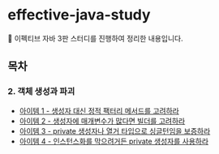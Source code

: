 # effective-java-study
:book: 이펙티브 자바 3판 스터디를 진행하여 정리한 내용입니다.

## 목차

### 2. 객체 생성과 파괴
* [아이템 1 - 생성자 대신 정적 팩터리 메서드를 고려하라](https://github.com/ckddn9496/effective-java-study/tree/master/%EC%95%84%EC%9D%B4%ED%85%9C%201%20-%20%EC%83%9D%EC%84%B1%EC%9E%90%20%EB%8C%80%EC%8B%A0%20%EC%A0%95%EC%A0%81%20%ED%8C%A9%ED%84%B0%EB%A6%AC%20%EB%A9%94%EC%84%9C%EB%93%9C%EB%A5%BC%20%EA%B3%A0%EB%A0%A4%ED%95%98%EB%9D%BC)
* [아이템 2 - 생성자에 매개변수가 많다면 빌더를 고려하라](https://github.com/ckddn9496/effective-java-study/tree/master/%EC%95%84%EC%9D%B4%ED%85%9C%202%20-%20%EC%83%9D%EC%84%B1%EC%9E%90%EC%97%90%20%EB%A7%A4%EA%B0%9C%EB%B3%80%EC%88%98%EA%B0%80%20%EB%A7%8E%EB%8B%A4%EB%A9%B4%20%EB%B9%8C%EB%8D%94%EB%A5%BC%20%EA%B3%A0%EB%A0%A4%ED%95%98%EB%9D%BC)
* [아이템 3 - private 생성자나 열거 타입으로 싱글턴임을 보증하라](https://github.com/ckddn9496/effective-java-study/tree/master/%EC%95%84%EC%9D%B4%ED%85%9C%203%20-%20private%20%EC%83%9D%EC%84%B1%EC%9E%90%EB%82%98%20%EC%97%B4%EA%B1%B0%20%ED%83%80%EC%9E%85%EC%9C%BC%EB%A1%9C%20%EC%8B%B1%EA%B8%80%ED%84%B4%EC%9E%84%EC%9D%84%20%EB%B3%B4%EC%A6%9D%ED%95%98%EB%9D%BC)
* [아이템 4 - 인스턴스화를 막으려거든 private 생성자를 사용하라](https://github.com/ckddn9496/effective-java-study/tree/master/%EC%95%84%EC%9D%B4%ED%85%9C%204%20-%20%EC%9D%B8%EC%8A%A4%ED%84%B4%EC%8A%A4%ED%99%94%EB%A5%BC%20%EB%A7%89%EC%9C%BC%EB%A0%A4%EA%B1%B0%EB%93%A0%20private%20%EC%83%9D%EC%84%B1%EC%9E%90%EB%A5%BC%20%EC%82%AC%EC%9A%A9%ED%95%98%EB%9D%BC)
